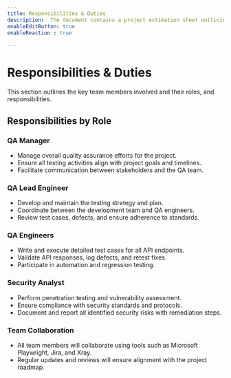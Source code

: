 ```yaml
---
title: Responsibilities & Duties
description:  The document contains a project estimation sheet outlining tasks,effort hours, and timelines across key phases like analysis,design, development, testing, and project management. It includes metrics such as confidence factors, consumed hours, and completion dates.
enableEditButton: true
enableReaction : true

---
```

# Responsibilities & Duties

This section outlines the key team members involved and their roles, and responsibilities.


## **Responsibilities by Role**

### **QA Manager**
- Manage overall quality assurance efforts for the project.
- Ensure all testing activities align with project goals and timelines.
- Facilitate communication between stakeholders and the QA team.

### **QA Lead Engineer**
- Develop and maintain the testing strategy and plan.
- Coordinate between the development team and QA engineers.
- Review test cases, defects, and ensure adherence to standards.

### **QA Engineers**
- Write and execute detailed test cases for all API endpoints.
- Validate API responses, log defects, and retest fixes.
- Participate in automation and regression testing.

### **Security Analyst**
- Perform penetration testing and vulnerability assessment.
- Ensure compliance with security standards and protocols.
- Document and report all identified security risks with remediation steps.

### **Team Collaboration**
- All team members will collaborate using tools such as Microsoft Playwright, Jira, and Xray.
- Regular updates and reviews will ensure alignment with the project roadmap.



